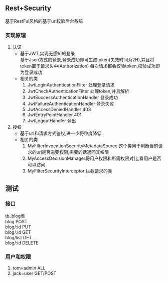 ## Rest+Security
基于RestFul风格的基于url校验后台系统
### 实现原理
1. 认证  
    - 基于JWT,实现无感知的登录  
    基于Json方式的登录,登录成功即可生成token(失效时间为2H),并且将token置于请求头中(Authorization)
    每次请求都会校验token,校验成功即为登录成功
   - 相关的类  
      1. JwtLoginAuthenticationFilter 处理登录请求  
      2. JwtCheckAuthenticationFilter 处理token,并且解析  
      3. JwtSuccessAuthenticationHandler 登录成功  
      4. JwtFailureAuthenticationHandler 登录失败  
      5. JwtAccessDeniedHandler 403  
      6. JwtEntryPointHandler 401
      7. JwtLogoutHandler 登出
2. 授权  
   - 基于url和请求方式鉴权,进一步将粒度降低  
   - 相关的类  
      1. MyFilterInvocationSecurityMetadataSource 这个类用于判断当前请求的url是否需要权限,需要的话返回其权限  
      2. MyAccessDecisionManager将用户权限和所需权限对比,看用户是否可以访问  
      3. MyFilterSecurityInterceptor 拦截请求的类
  
  ## 测试  
  ### 接口
  tb_blog表  
  blog POST  
  blog/:id PUT  
  blog/:id GET  
  blog/list GET  
  blog/:id DELETE  
  ### 用户和权限
  1. tom=admin ALL
  2. jack=user GET/POST